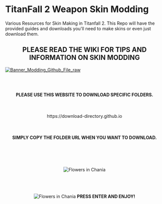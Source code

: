 # TitanFall 2 Weapon Skin Modding
Various Resources for Skin Making in Titanfall 2.
This Repo will have the provided guides and downloads you'll need to make skins or even just download them.
<br>
 <h2 align="center" >PLEASE READ THE WIKI FOR TIPS AND INFORMATION ON SKIN MODDING</h2>

[![Banner_Modding_Github_File_raw](https://user-images.githubusercontent.com/23240514/167009287-b7ca6a1d-bc92-417d-baf1-e1a30c05a98a.png)](https://titanfall-skin-group.gitbook.io/titanfall-2-skin-creation)

<br>
<br>
<p align="center" >
 <strong>PLEASE USE THIS WEBSITE TO DOWNLOAD SPECIFIC FOLDERS.</strong><br><br><br><br>https://download-directory.github.io <br><br><br><br>
 <strong>SIMPLY COPY THE FOLDER URL WHEN YOU WANT TO DOWNLOAD. </strong><br><br><br><br><br>
<br>

<img src="https://user-images.githubusercontent.com/23240514/151678542-c5f65e38-01e3-4d17-b066-79ad5897a90e.png" alt="Flowers in Chania">
 <br><br><br><br><br>

<img src="https://user-images.githubusercontent.com/23240514/167010823-5dac34f5-09f8-4f91-b693-a98eb1273815.png" alt="Flowers in Chania">
<strong>PRESS ENTER AND ENJOY!</strong>
</p>
